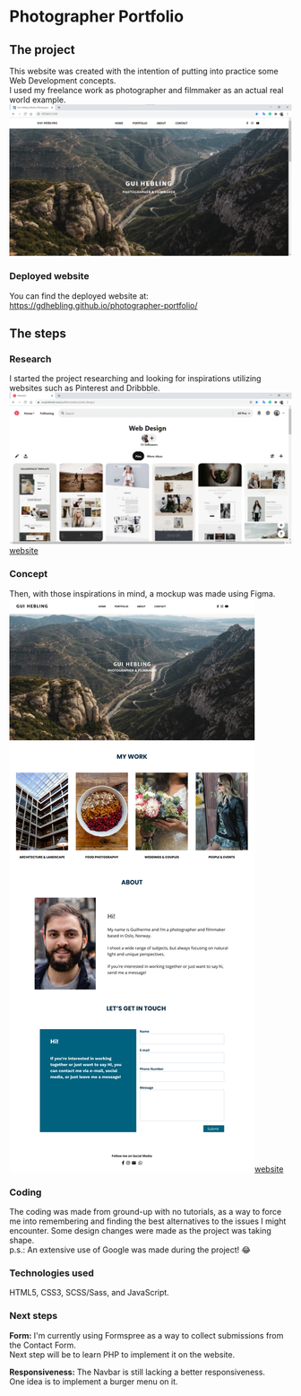 # Photographer Portfolio

## The project
This website was created with the intention of putting into practice some Web Development concepts.  
I used my freelance work as photographer and filmmaker as an actual real world example.
<br/>
<a href="https://gdhebling.github.io/photographer-portfolio" alt="Website Screenshot">![Website Screenshot](img/readme-website-screenshot.png)</a>

### Deployed website
You can find the deployed website at: https://gdhebling.github.io/photographer-portfolio/

## The steps
### Research
I started the project researching and looking for inspirations utilizing websites such as Pinterest and Dribbble.
&nbsp;
![My Web Design Board on Pinterest](img/readme-pinterest-board.png)[website]
&nbsp;
### Concept
Then, with those inspirations in mind, a mockup was made using Figma.
&nbsp;
![Website Mockup using Figma](img/readme-website-mockup.png)[website]
&nbsp;
### Coding
The coding was made from ground-up with no tutorials, as a way to force me into remembering and finding the best alternatives to the issues I might encounter. Some design changes were made as the project was taking shape.  
p.s.: An extensive use of Google was made during the project! 😂

### Technologies used
HTML5, CSS3, SCSS/Sass, and JavaScript.

### Next steps
**Form:**
I'm currently using Formspree as a way to collect submissions from the Contact Form.  
Next step will be to learn PHP to implement it on the website.

**Responsiveness:**
The Navbar is still lacking a better responsiveness.  
One idea is to implement a burger menu on it.

[website]: [https://gdhebling.github.io/photographer-portfolio/]
